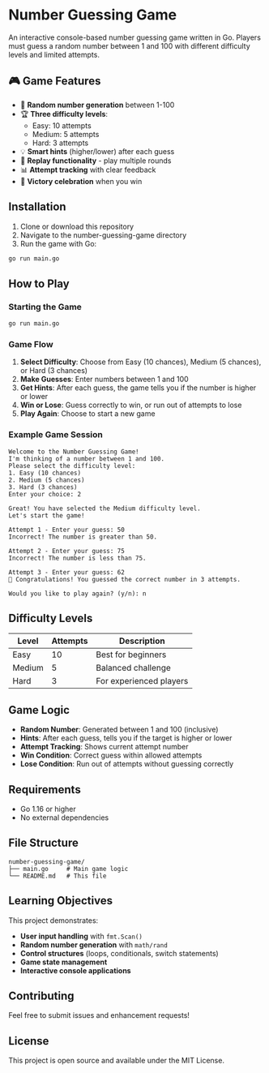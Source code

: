 # Number Guessing Game

An interactive console-based number guessing game written in Go. Players must guess a random number between 1 and 100 with different difficulty levels and limited attempts.

## 🎮 Game Features

- 🎯 **Random number generation** between 1-100
- 🏆 **Three difficulty levels**:
  - Easy: 10 attempts
  - Medium: 5 attempts
  - Hard: 3 attempts
- 💡 **Smart hints** (higher/lower) after each guess
- 🔄 **Replay functionality** - play multiple rounds
- 📊 **Attempt tracking** with clear feedback
- 🎉 **Victory celebration** when you win

## Installation

1. Clone or download this repository
2. Navigate to the number-guessing-game directory
3. Run the game with Go:

```bash
go run main.go
```

## How to Play

### Starting the Game

```bash
go run main.go
```

### Game Flow

1. **Select Difficulty**: Choose from Easy (10 chances), Medium (5 chances), or Hard (3 chances)
2. **Make Guesses**: Enter numbers between 1 and 100
3. **Get Hints**: After each guess, the game tells you if the number is higher or lower
4. **Win or Lose**: Guess correctly to win, or run out of attempts to lose
5. **Play Again**: Choose to start a new game

### Example Game Session

```
Welcome to the Number Guessing Game!
I'm thinking of a number between 1 and 100.
Please select the difficulty level:
1. Easy (10 chances)
2. Medium (5 chances)
3. Hard (3 chances)
Enter your choice: 2

Great! You have selected the Medium difficulty level.
Let's start the game!

Attempt 1 - Enter your guess: 50
Incorrect! The number is greater than 50.

Attempt 2 - Enter your guess: 75
Incorrect! The number is less than 75.

Attempt 3 - Enter your guess: 62
🎉 Congratulations! You guessed the correct number in 3 attempts.

Would you like to play again? (y/n): n
```

## Difficulty Levels

| Level  | Attempts | Description             |
| ------ | -------- | ----------------------- |
| Easy   | 10       | Best for beginners      |
| Medium | 5        | Balanced challenge      |
| Hard   | 3        | For experienced players |

## Game Logic

- **Random Number**: Generated between 1 and 100 (inclusive)
- **Hints**: After each guess, tells you if the target is higher or lower
- **Attempt Tracking**: Shows current attempt number
- **Win Condition**: Correct guess within allowed attempts
- **Lose Condition**: Run out of attempts without guessing correctly

## Requirements

- Go 1.16 or higher
- No external dependencies

## File Structure

```
number-guessing-game/
├── main.go     # Main game logic
└── README.md   # This file
```

## Learning Objectives

This project demonstrates:

- **User input handling** with `fmt.Scan()`
- **Random number generation** with `math/rand`
- **Control structures** (loops, conditionals, switch statements)
- **Game state management**
- **Interactive console applications**

## Contributing

Feel free to submit issues and enhancement requests!

## License

This project is open source and available under the MIT License.
